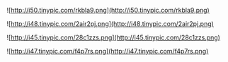 ![http://i50.tinypic.com/rkbla9.png](http://i50.tinypic.com/rkbla9.png)

![http://i48.tinypic.com/2air2pj.png](http://i48.tinypic.com/2air2pj.png)

![http://i45.tinypic.com/28c1zzs.png](http://i45.tinypic.com/28c1zzs.png)

![http://i47.tinypic.com/f4p7rs.png](http://i47.tinypic.com/f4p7rs.png)